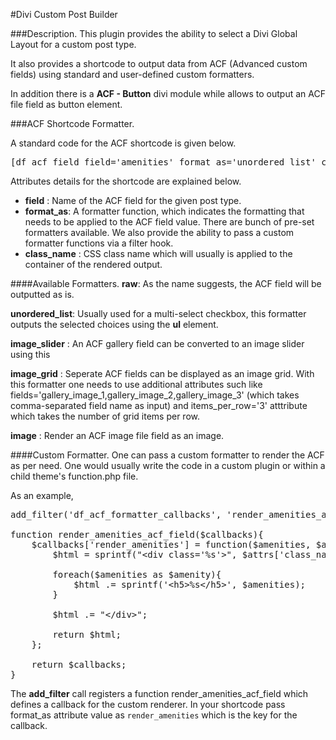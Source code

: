 #Divi Custom Post Builder


###Description.
This plugin provides the ability to select a Divi Global Layout for a custom post type. 

It also provides a shortcode to output data from ACF (Advanced custom fields) using standard and user-defined custom formatters.

In addition there is a **ACF - Button** divi module while allows to output an ACF file field as button element.


###ACF Shortcode Formatter.

A standard code for the ACF shortcode is given below.

<pre>[df_acf_field field='amenities' format_as='unordered_list' class_name='property-amenities']</pre>

Attributes details for the shortcode are explained below.

* **field** : Name of the ACF field for the given post type.
* **format_as**: A formatter function, which indicates the formatting that needs to be applied to the ACF field value. There are bunch of pre-set formatters available. We also provide the ability to pass a custom formatter functions via a filter hook.
* **class_name** : CSS class name which will usually is applied to the container of the rendered output. 

####Available Formatters.
**raw**: As the name suggests, the ACF field will be outputted as is.

**unordered_list**:  Usually used for a multi-select checkbox, this formatter outputs the selected choices using the **ul** element.

**image_slider** : An ACF gallery field can be converted to an image slider using this

**image_grid** : Seperate ACF fields can be displayed as an image grid. With this formatter one needs to use additional attributes such like fields='gallery_image_1,gallery_image_2,gallery_image_3' (which takes comma-separated field name as input) and items_per_row='3' atttribute which takes the number of grid items per row.

**image** :  Render an ACF image file field as an image.

####Custom Formatter.
One can pass a custom formatter to render the ACF as per need. One would usually write the code in a custom plugin or within a child theme's function.php file.

As an example,
<pre>
add_filter('df_acf_formatter_callbacks', 'render_amenities_acf_field');

function render_amenities_acf_field($callbacks){
	$callbacks['render_amenities'] = function($amenities, $attrs){
		$html = sprintf("&lt;div class='%s'&gt;", $attrs['class_name']);

		foreach($amenities as $amenity){
			$html .= sprintf('&lt;h5&gt;%s&lt;/h5&gt;', $amenities);
		}

		$html .= "&lt;/div&gt;";

		return $html;
	};

	return $callbacks;
}
</pre>

The **add_filter** call registers a function  render_amenities_acf_field which defines a callback for the custom renderer. In your shortcode pass format_as attribute value as `render_amenities` which is the key for the callback. 




